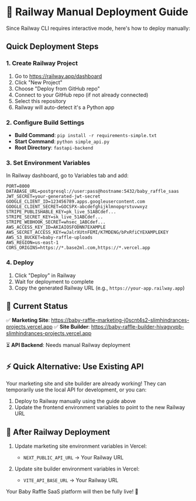 # 🚂 Railway Manual Deployment Guide

Since Railway CLI requires interactive mode, here's how to deploy manually:

## Quick Deployment Steps

### 1. Create Railway Project
1. Go to https://railway.app/dashboard
2. Click "New Project"
3. Choose "Deploy from GitHub repo"
4. Connect to your GitHub repo (if not already connected)
5. Select this repository
6. Railway will auto-detect it's a Python app

### 2. Configure Build Settings
- **Build Command**: `pip install -r requirements-simple.txt`
- **Start Command**: `python simple_api.py`
- **Root Directory**: `fastapi-backend`

### 3. Set Environment Variables
In Railway dashboard, go to Variables tab and add:

```
PORT=8000
DATABASE_URL=postgresql://user:pass@hostname:5432/baby_raffle_saas
JWT_SECRET=your-generated-jwt-secret
GOOGLE_CLIENT_ID=123456789.apps.googleusercontent.com
GOOGLE_CLIENT_SECRET=GOCSPX-abcdefghijklmnopqrstuvwxyz
STRIPE_PUBLISHABLE_KEY=pk_live_51ABCdef...
STRIPE_SECRET_KEY=sk_live_51ABCdef...
STRIPE_WEBHOOK_SECRET=whsec_1ABCdef...
AWS_ACCESS_KEY_ID=AKIAIOSFODNN7EXAMPLE
AWS_SECRET_ACCESS_KEY=wJalrXUtnFEMI/K7MDENG/bPxRfiCYEXAMPLEKEY
AWS_S3_BUCKET=baby-raffle-uploads
AWS_REGION=us-east-1
CORS_ORIGINS=https://*.base2ml.com,https://*.vercel.app
```

### 4. Deploy
1. Click "Deploy" in Railway
2. Wait for deployment to complete
3. Copy the generated Railway URL (e.g., `https://your-app.railway.app`)

## 🎯 Current Status

✅ **Marketing Site**: https://baby-raffle-marketing-j0scnt4s2-slimhindrances-projects.vercel.app
✅ **Site Builder**: https://baby-raffle-builder-hivagvvpb-slimhindrances-projects.vercel.app

⏳ **API Backend**: Needs manual Railway deployment

## ⚡ Quick Alternative: Use Existing API

Your marketing site and site builder are already working! They can temporarily use the local API for development, or you can:

1. Deploy to Railway manually using the guide above
2. Update the frontend environment variables to point to the new Railway URL

## 🔧 After Railway Deployment

1. Update marketing site environment variables in Vercel:
   - `NEXT_PUBLIC_API_URL` → Your Railway URL
   
2. Update site builder environment variables in Vercel:
   - `VITE_API_BASE_URL` → Your Railway URL

Your Baby Raffle SaaS platform will then be fully live! 🚀